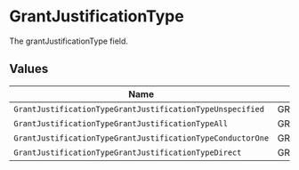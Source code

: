 # GrantJustificationType

The grantJustificationType field.


## Values

| Name                                                       | Value                                                      |
| ---------------------------------------------------------- | ---------------------------------------------------------- |
| `GrantJustificationTypeGrantJustificationTypeUnspecified`  | GRANT_JUSTIFICATION_TYPE_UNSPECIFIED                       |
| `GrantJustificationTypeGrantJustificationTypeAll`          | GRANT_JUSTIFICATION_TYPE_ALL                               |
| `GrantJustificationTypeGrantJustificationTypeConductorOne` | GRANT_JUSTIFICATION_TYPE_CONDUCTOR_ONE                     |
| `GrantJustificationTypeGrantJustificationTypeDirect`       | GRANT_JUSTIFICATION_TYPE_DIRECT                            |